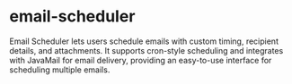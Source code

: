# email-scheduler
Email Scheduler lets users schedule emails with custom timing, recipient details, and attachments. It supports cron-style scheduling and integrates with JavaMail for email delivery, providing an easy-to-use interface for scheduling multiple emails.
